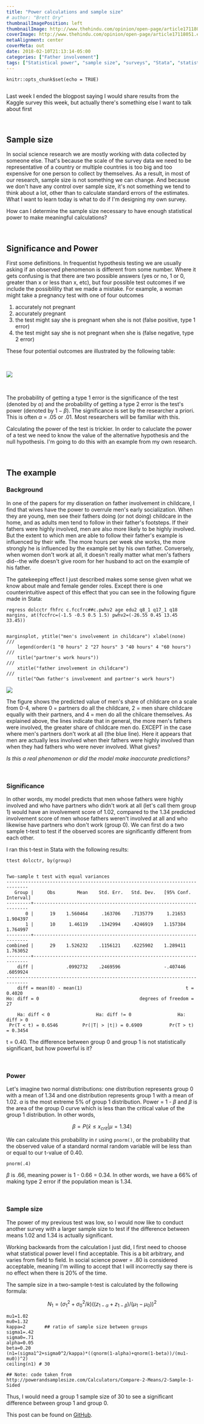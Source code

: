 ```yaml
---
title: "Power calculations and sample size"
# author: "Brett Ory"
thumbnailImagePosition: left
thumbnailImage: http://www.thehindu.com/opinion/open-page/article17118051.ece/alternates/FREE_660/31TH_ILLDEEPAK
coverImage: http://www.thehindu.com/opinion/open-page/article17118051.ece/alternates/FREE_660/31TH_ILLDEEPAK
metaAlignment: center
coverMeta: out
date: 2018-02-10T21:13:14-05:00
categories: ["Father involvement"]
tags: ["Statistical power", "sample size", "surveys", "Stata", "statistical significance"]
---
```


```{r setup, include=FALSE}
knitr::opts_chunk$set(echo = TRUE)


```

Last week I ended the blogpost saying I would share results from the Kaggle survey this week, but actually there's something else I want to talk about first 

<br>

## Sample size

In social science research we are mostly working with data collected by someone else. That's because the scale of the survey data we need to be representative of a country or multiple countries is too big and too expensive for one person to collect by themselves. As a result, in most of our research, sample size is not something we can change. And because we don't have any control over sample size, it's not something we tend to think about a lot, other than to calculate standard errors of the estimates. What I want to learn today is what to do if I'm designing my own survey. 

How can I determine the sample size necessary to have enough statistical power to make meaningful calculations?

<br>

## Significance and Power

First some definitions. In frequentist hypothesis testing we are usually asking if an observed phenomenon is different from some number. Where it gets confusing is that there are two possible answers (yes or no, 1 or 0, greater than x or less than x, etc), but four possible test outcomes if we include the possiblility that we made a mistake. For example, a woman might take a pregnancy test with one of four outcomes   

1. accurately not pregnant    
2. accurately pregnant    
3. the test might say she is pregnant when she is not (false positive, type 1 error)    
4. the test might say she is not pregnant when she is (false negative, type 2 error) 

These four potential outcomes are illustrated by the following table:

<br>

![](http://cramster-image.s3.amazonaws.com/definitions/stat-1-img-1.png)

<br>

The probability of getting a type 1 error is the significance of the test (denoted by $\alpha$) and the probability of getting a type 2 error is the test's power (denoted by $1 - \beta$). The significance is set by the researcher a priori. This is often $\alpha$ = .05 or .01. Most researchers will be familiar with this. 

Calculating the power of the test is trickier. In order to caluclate the power of a test we need to know the value of the alternative hypothesis and the null hypothesis. I'm going to do this with an example from my own research. 

<br>

## The example

### Background

In one of the papers for my disseration on father involvement in childcare, I find that wives have the power to overrule men's early socialization. When they are young, men see their fathers doing (or not doing) childcare in the home, and as adults men tend to follow in their father's footsteps. If their fathers were highly involved, men are also more likely to be highly involved. But the extent to which men are able to follow their father's example is influenced by their wife. The more hours per week she works, the more strongly he is influenced by the example set by his own father. Conversely, when women don't work at all, it doesn't really matter what men's fathers did--the wife doesn't give room for her husband to act on the example of his father. 

The gatekeeping effect I just described makes some sense given what we know about male and female gender roles. Except there is one counterintuitive aspect of this effect that you can see in the following figure made in Stata:

```
regress dolcctr fhfrc c.fccfrc##c.pwhv2 age edu2 q8_1 q17_1 q18           
margins, at(fccfrc=(-1.5 -0.5 0.5 1.5) pwhv2=(-26.55 0.45 13.45 33.45))


marginsplot, ytitle("men's involvement in childcare") xlabel(none) 	          ///
	legend(order(1 "0 hours" 2 "27 hours" 3 "40 hours" 4 "60 hours")          ///
	title("partner's work hours"))	                                          ///
	xtitle("father involvement in childcare")                                 ///
	title("Own father's involvement and partner's work hours") 
```

![](/img/Graph.jpg)

The figure shows the predicted value of men's share of childcare on a scale from 0-4, where 0 = partners do all the childcare, 2 = men share childcare equally with their partners, and 4 = men do all the chilcare themselves. As explained above, the lines indicate that in general, the more men's fathers were involved, the greater share of childcare men do. EXCEPT in the case where men's partners don't work at all (the blue line). Here it appears that men are actually less involved when their fathers were highly involved than when they had fathers who were never involved. What gives? 

*Is this a real phenomenon or did the model make inaccurate predictions?*

<br>

### Significance

In other words, my model predicts that men whose fathers were highly involved and who have partners who didn't work at all (let's call them group 1) would have an involvement score of 1.02, compared to the 1.34 predicted involvement score of men whose fathers weren't involved at all and who likewise have partners who don't work (group 0). We can first do a two sample t-test to test if the observed scores are significantly different from each other. 

I ran this t-test in Stata with the following results:

```
ttest dolcctr, by(group)


Two-sample t test with equal variances
------------------------------------------------------------------------------
   Group |     Obs        Mean    Std. Err.   Std. Dev.   [95% Conf. Interval]
---------+--------------------------------------------------------------------
       0 |      19    1.560464     .163706    .7135779     1.21653    1.904397
       1 |      10     1.46119    .1342994    .4246919    1.157384    1.764997
---------+--------------------------------------------------------------------
combined |      29    1.526232    .1156121    .6225902    1.289411    1.763052
---------+--------------------------------------------------------------------
    diff |            .0992732    .2469596                -.407446    .6059924
------------------------------------------------------------------------------
    diff = mean(0) - mean(1)                                      t =   0.4020
Ho: diff = 0                                     degrees of freedom =       27

    Ha: diff < 0                 Ha: diff != 0                 Ha: diff > 0
 Pr(T < t) = 0.6546         Pr(|T| > |t|) = 0.6909          Pr(T > t) = 0.3454

```
t = 0.40. The difference between group 0 and group 1 is not statistically significant, but how powerful is it? 

<br>

### Power

Let's imagine two normal distributions: one distribution represents group 0 with a mean of 1.34 and one distribution represents group 1 with a mean of 1.02. $\alpha$ is the most extreme 5% of group 1 distribution. Power = 1 - $\beta$ and $\beta$ is the area of the group 0 curve which is less than the critical value of the group 1 distribution. In other words, 

$$\beta = P(\bar{x} \leq x_{crit} | \mu = 1.34)$$

We can calculate this probability in r using `pnorm()`, or the probability that the observed value of a standard normal random variable will be less than or equal to our t-value of 0.40. 

```{r}
pnorm(.4)
```

$\beta$ is .66, meaning power is 1 - 0.66 = 0.34. In other words, we have a 66% of making type 2 error if the population mean is 1.34. 

<br>

### Sample size

The power of my previous test was low, so I would now like to conduct another survey with a larger sample size to test if the difference between means 1.02 and 1.34 is actually significant. 


Working backwards from the calculation I just did, I first need to choose what statistical power level I find acceptable. This is a bit arbitrary, and varies from field to field. In social science power = .80 is considered acceptable, meaning I'm willing to accept that I will incorrectly say there is no effect when there is 20% of the time. 

The sample size in a two-sample t-test is calculated by the following formula:

$$N_1 = (\sigma_1^2 + \sigma_0^2/k)((z_{1-\alpha} + z_{1-\beta})/(\mu_1 - \mu_0))^2$$

```{r}
mu1=1.02
mu0=1.32
kappa=2       ## ratio of sample size between groups
sigma1=.42   
sigma0=.71
alpha=0.05
beta=0.20
(n1=(sigma1^2+sigma0^2/kappa)*((qnorm(1-alpha)+qnorm(1-beta))/(mu1-mu0))^2)
ceiling(n1) # 30

## Note: code taken from http://powerandsamplesize.com/Calculators/Compare-2-Means/2-Sample-1-Sided
```


Thus, I would need a group 1 sample size of 30 to see a significant difference between group 1 and group 0. 

This post can be found on [GitHub](https://github.com/brettory/powercalc).


